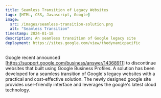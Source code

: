 ```yaml
---
title: Seamless Transition of Legacy Websites 
tags: [HTML, CSS, Javascript, Google]
image:
  src: /images/seamless-transition-solution.png
  alt: "Seamless Transition"
timestamp: 2024-01-18
description: An seamless transition of Google legacy site  
deployment: https://sites.google.com/view/thedynamicpacific
---
```


Google recent announced [https://support.google.com/business/answer/14368911] to discontinue websites that built using Google Business Profiles. A solution has been developed for a seamless transition of Google's legacy websites with a practical and cost-effective solution. The newly designed google site provides user-friendly interface and leverages the google's latest cloud technology. 
